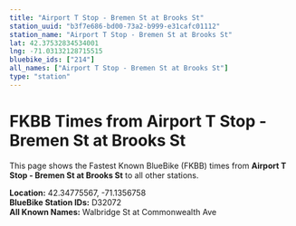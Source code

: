 ```yaml
---
title: "Airport T Stop - Bremen St at Brooks St"
station_uuid: "b3f7e686-bd00-73a2-b999-e31cafc01112"
station_name: "Airport T Stop - Bremen St at Brooks St"
lat: 42.37532834534001
lng: -71.03132128715515
bluebike_ids: ["214"]
all_names: ["Airport T Stop - Bremen St at Brooks St"]
type: "station"
---
```


# FKBB Times from Airport T Stop - Bremen St at Brooks St

This page shows the Fastest Known BlueBike (FKBB) times from **Airport T Stop - Bremen St at Brooks St** to all other stations.

**Location:** 42.34775567, -71.1356758  
**BlueBike Station IDs:** D32072  
**All Known Names:** Walbridge St at Commonwealth Ave

